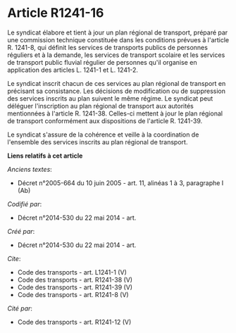 # Article R1241-16

Le syndicat élabore et tient à jour un plan régional de transport, préparé par une commission technique constituée dans les
conditions prévues à l'article R. 1241-8, qui définit les services de transports publics de personnes réguliers et à la
demande, les services de transport scolaire et les services de transport public fluvial régulier de personnes qu'il organise
en application des articles L. 1241-1 et L. 1241-2. 

Le syndicat inscrit chacun de ces services au plan régional de transport en précisant sa consistance. Les décisions de
modification ou de suppression des services inscrits au plan suivent le même régime. Le syndicat peut déléguer l'inscription
au plan régional de transport aux autorités mentionnées à l'article R. 1241-38. Celles-ci mettent à jour le plan régional de
transport conformément aux dispositions de l'article R. 1241-39.

Le syndicat s'assure de la cohérence et veille à la coordination de l'ensemble des services inscrits au plan régional de
transport.

**Liens relatifs à cet article**

_Anciens textes_:

  - Décret n°2005-664 du 10 juin 2005 - art. 11, alinéas 1 à 3, paragraphe I (Ab)

_Codifié par_:

  - Décret n°2014-530 du 22 mai 2014 - art.

_Créé par_:

  - Décret n°2014-530 du 22 mai 2014 - art.

_Cite_:

  - Code des transports - art. L1241-1 (V)
  - Code des transports - art. R1241-38 (V)
  - Code des transports - art. R1241-39 (V)
  - Code des transports - art. R1241-8 (V)

_Cité par_:

  - Code des transports - art. R1241-12 (V)
